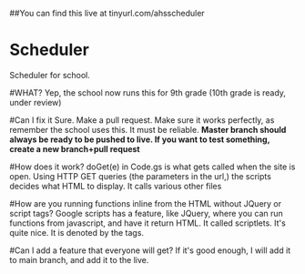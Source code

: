 ##You can find this live at tinyurl.com/ahsscheduler

# Scheduler
Scheduler for school. 

#WHAT?
Yep, the school now runs this for 9th grade (10th grade is ready, under review)

#Can I fix it
Sure. Make a pull request. Make sure it works perfectly, as remember the school uses this. It must be reliable.
**Master branch should always be ready to be pushed to live. If you want to test something, create a new branch+pull request**

#How does it work?
doGet(e) in Code.gs is what gets called when the site is open. Using HTTP GET queries (the parameters in the url,) the scripts decides what HTML to display. It calls various other files

#How are you running functions inline from the HTML without JQuery or script tags?
Google scripts has a feature, like JQuery, where you can run functions from javascript, and have it return HTML. It called scriptlets. It's quite nice. It is denoted by the <?!= ?> tags.

#Can I add a feature that everyone will get?
If it's good enough, I will add it to main branch, and add it to the live.
